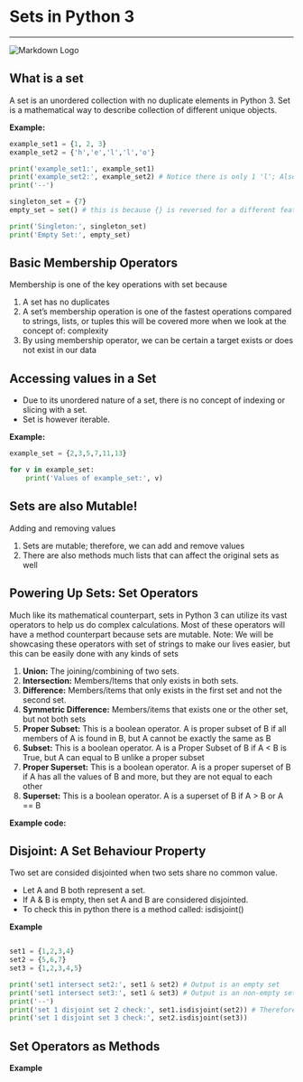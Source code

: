 # Sets in Python 3
________________________________________

![Markdown Logo](https://www.simplilearn.com/ice9/free_resources_article_thumb/python_sets_and_dictionaries.jpg)

## __What is a set__

A set is an unordered collection with no duplicate elements in Python 3. Set is a mathematical way to describe collection of different unique objects.

__Example:__
```Python
example_set1 = {1, 2, 3}
example_set2 = {'h','e','l','l','o'}

print('example_set1:', example_set1)
print('example_set2:', example_set2) # Notice there is only 1 'l'; Also notice the order of the values outputted
print('--')

singleton_set = {7}
empty_set = set() # this is because {} is reversed for a different feature in python 3.

print('Singleton:', singleton_set)
print('Empty Set:', empty_set)
```

## Basic Membership Operators
Membership is one of the key operations with set because
1.    A set has no duplicates
2.    A set’s membership operation is one of the fastest operations compared to strings, lists, or tuples this will be covered more when we look at the concept of: complexity
3.    By using membership operator, we can be certain a target exists or does not exist in our data

## Accessing values in a Set
- Due to its unordered nature of a set, there is no concept of indexing or slicing with a set.
- Set is however iterable.

__Example:__
```Python
example_set = {2,3,5,7,11,13}

for v in example_set:
    print('Values of example_set:', v)
```

## Sets are also Mutable!
Adding and removing values
  1.    Sets are mutable; therefore, we can add and remove values
  2.    There are also methods much lists that can affect the original sets as well


## Powering Up Sets: Set Operators

Much like its mathematical counterpart, sets in Python 3 can utilize its vast operators to help us do complex calculations. Most of these operators will have a method counterpart because sets are mutable. Note: We will be showcasing these operators with set of strings to make our lives easier, but this can be easily done with any kinds of sets


1. __Union:__ The joining/combining of two sets.
2. __Intersection:__ Members/Items that only exists in both sets.
3. __Difference:__ Members/items that only exists in the first set and not the second set.
4. __Symmetric Difference:__ Members/items that exists one or the other set, but not both sets
5. __Proper Subset:__ This is a boolean operator. A is proper subset of B if all members of A is found in B, but A cannot be exactly the same as B
6. __Subset:__ This is a boolean operator. A is a Proper Subset of B if A < B is True, but A can equal to B unlike a proper subset
7. __Proper Superset:__ This is a boolean operator. A is a proper superset of B if A has all the values of B and more, but they are not equal to each other
8. __Superset:__ This is a boolean operator. A is a superset of B if A > B or A == B

__Example code:__







## Disjoint: A Set Behaviour Property
Two set are consided disjointed when two sets share no common value.

- Let A and B both represent a set.
- If A & B is empty, then set A and B are considered disjointed.
- To check this in python there is a method called: isdisjoint()

__Example__
```Python

set1 = {1,2,3,4}
set2 = {5,6,7}
set3 = {1,2,3,4,5}

print('set1 intersect set2:', set1 & set2) # Output is an empty set
print('set1 intersect set3:', set1 & set3) # Output is an non-empty set
print('--')
print('set 1 disjoint set 2 check:', set1.isdisjoint(set2)) # Therefore .isdisjoint() evaluates to True
print('set 1 disjoint set 3 check:', set2.isdisjoint(set3))
```
## Set Operators as Methods

__Example__
















